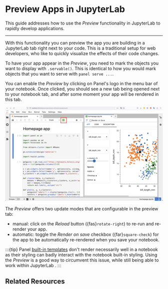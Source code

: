 # Preview Apps in JupyterLab

This guide addresses how to use the *Preview* functionality in JupyterLab to rapidly develop applications.

---

With this functionality you can preview the app you are building in a JupyterLab tab right next to your code. This is a traditional setup for web developers, who like to  quickly visualize the effects of their code changes.


To have your app appear in the *Preview*, you need to mark the objects you want to display with `.servable()`. This is identical to how you would mark objects that you want to serve with `panel serve ...`.

You can enable the *Preview* by clicking on Panel's logo in the menu bar of your notebook. Once clicked, you should see a new tab being opened next to your notebook tab, and after some moment your app will be rendered in this tab.

![JupyterLab Preview](../../_static/images/jlabpreview.png)


The *Preview* offers two update modes that are configurable in the preview tab:

- manual: click on the *Reload* button ({fas}`rotate-right`) to re-run and re-render your app.
- automatic: toggle the *Render on save* checkbox ({far}`square-check`) for the app to be automatically re-rendered when you save your notebook.

:::{tip}
Panel [built-in templates](../../reference/index.md#templates) don't render necessarily well in a notebook as their styling can badly interact with the notebook built-in styling. Using the *Preview* is a good way to circumvent this issue, while still being able to work within JupyterLab .
:::

## Related Resources
